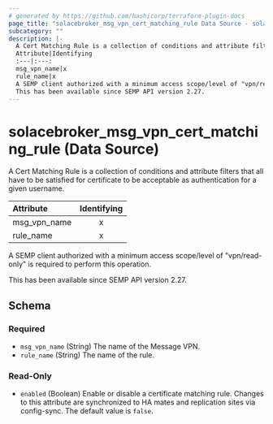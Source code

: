 ```yaml
---
# generated by https://github.com/hashicorp/terraform-plugin-docs
page_title: "solacebroker_msg_vpn_cert_matching_rule Data Source - solacebroker"
subcategory: ""
description: |-
  A Cert Matching Rule is a collection of conditions and attribute filters that all have to be satisfied for certificate to be acceptable as authentication for a given username.
  Attribute|Identifying
  :---|:---:
  msg_vpn_name|x
  rule_name|x
  A SEMP client authorized with a minimum access scope/level of "vpn/read-only" is required to perform this operation.
  This has been available since SEMP API version 2.27.
---
```


# solacebroker_msg_vpn_cert_matching_rule (Data Source)

A Cert Matching Rule is a collection of conditions and attribute filters that all have to be satisfied for certificate to be acceptable as authentication for a given username.


Attribute|Identifying
:---|:---:
msg_vpn_name|x
rule_name|x



A SEMP client authorized with a minimum access scope/level of "vpn/read-only" is required to perform this operation.

This has been available since SEMP API version 2.27.



<!-- schema generated by tfplugindocs -->
## Schema

### Required

- `msg_vpn_name` (String) The name of the Message VPN.
- `rule_name` (String) The name of the rule.

### Read-Only

- `enabled` (Boolean) Enable or disable a certificate matching rule. Changes to this attribute are synchronized to HA mates and replication sites via config-sync. The default value is `false`.
